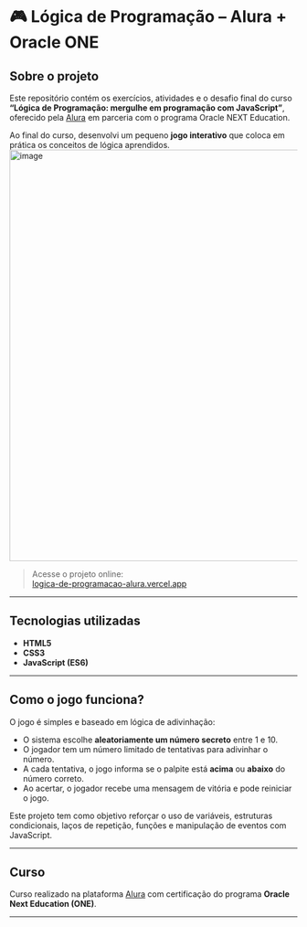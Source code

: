 # 🎮 Lógica de Programação – Alura + Oracle ONE

## Sobre o projeto

Este repositório contém os exercícios, atividades e o desafio final do curso **“Lógica de Programação: mergulhe em programação com JavaScript”**, oferecido pela [Alura](https://www.alura.com.br/) em parceria com o programa Oracle NEXT Education.

Ao final do curso, desenvolvi um pequeno **jogo interativo** que coloca em prática os conceitos de lógica aprendidos.
<img width="1440" height="720" alt="image" src="https://github.com/user-attachments/assets/05a44a71-76d9-4b1e-8a8e-e0965e45da21" />


> Acesse o projeto online:  
> [logica-de-programacao-alura.vercel.app](https://logica-de-programacao-alura-lt1pl0rp4.vercel.app/)

---

## Tecnologias utilizadas

- **HTML5**
- **CSS3**
- **JavaScript (ES6)**

---

## Como o jogo funciona?

O jogo é simples e baseado em lógica de adivinhação:

- O sistema escolhe **aleatoriamente um número secreto** entre 1 e 10.
- O jogador tem um número limitado de tentativas para adivinhar o número.
- A cada tentativa, o jogo informa se o palpite está **acima** ou **abaixo** do número correto.
- Ao acertar, o jogador recebe uma mensagem de vitória e pode reiniciar o jogo.

Este projeto tem como objetivo reforçar o uso de variáveis, estruturas condicionais, laços de repetição, funções e manipulação de eventos com JavaScript.

---

## Curso

Curso realizado na plataforma [Alura](https://www.alura.com.br/) com certificação do programa **Oracle Next Education (ONE)**.

---

